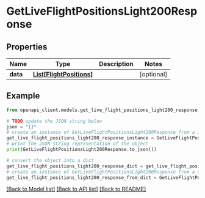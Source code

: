 # GetLiveFlightPositionsLight200Response


## Properties

Name | Type | Description | Notes
------------ | ------------- | ------------- | -------------
**data** | [**List[FlightPositions]**](FlightPositions.md) |  | [optional] 

## Example

```python
from openapi_client.models.get_live_flight_positions_light200_response import GetLiveFlightPositionsLight200Response

# TODO update the JSON string below
json = "{}"
# create an instance of GetLiveFlightPositionsLight200Response from a JSON string
get_live_flight_positions_light200_response_instance = GetLiveFlightPositionsLight200Response.from_json(json)
# print the JSON string representation of the object
print(GetLiveFlightPositionsLight200Response.to_json())

# convert the object into a dict
get_live_flight_positions_light200_response_dict = get_live_flight_positions_light200_response_instance.to_dict()
# create an instance of GetLiveFlightPositionsLight200Response from a dict
get_live_flight_positions_light200_response_from_dict = GetLiveFlightPositionsLight200Response.from_dict(get_live_flight_positions_light200_response_dict)
```
[[Back to Model list]](../README.md#documentation-for-models) [[Back to API list]](../README.md#documentation-for-api-endpoints) [[Back to README]](../README.md)


